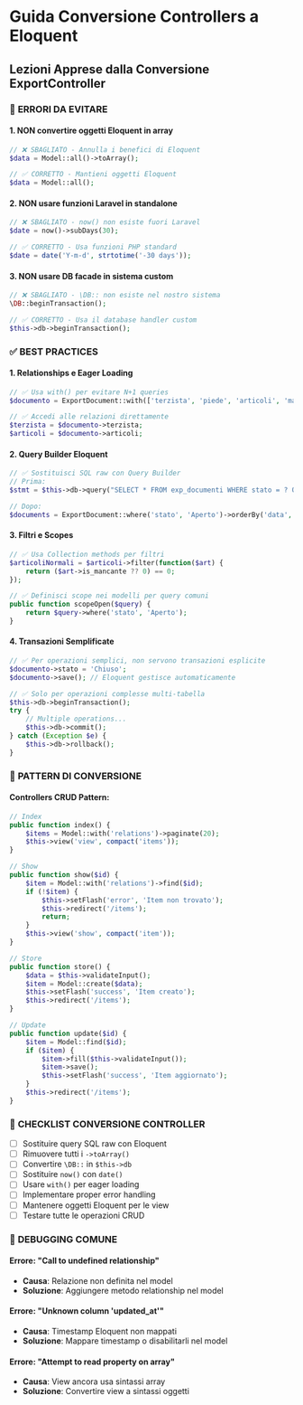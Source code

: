 # Guida Conversione Controllers a Eloquent

## Lezioni Apprese dalla Conversione ExportController

### 🚫 **ERRORI DA EVITARE**

#### 1. **NON convertire oggetti Eloquent in array**
```php
// ❌ SBAGLIATO - Annulla i benefici di Eloquent
$data = Model::all()->toArray();

// ✅ CORRETTO - Mantieni oggetti Eloquent
$data = Model::all();
```

#### 2. **NON usare funzioni Laravel in standalone**
```php
// ❌ SBAGLIATO - now() non esiste fuori Laravel
$date = now()->subDays(30);

// ✅ CORRETTO - Usa funzioni PHP standard
$date = date('Y-m-d', strtotime('-30 days'));
```

#### 3. **NON usare DB facade in sistema custom**
```php
// ❌ SBAGLIATO - \DB:: non esiste nel nostro sistema
\DB::beginTransaction();

// ✅ CORRETTO - Usa il database handler custom
$this->db->beginTransaction();
```

### ✅ **BEST PRACTICES**

#### 1. **Relationships e Eager Loading**
```php
// ✅ Usa with() per evitare N+1 queries
$documento = ExportDocument::with(['terzista', 'piede', 'articoli', 'mancanti'])->find($id);

// ✅ Accedi alle relazioni direttamente
$terzista = $documento->terzista;
$articoli = $documento->articoli;
```

#### 2. **Query Builder Eloquent**
```php
// ✅ Sostituisci SQL raw con Query Builder
// Prima:
$stmt = $this->db->query("SELECT * FROM exp_documenti WHERE stato = ? ORDER BY data DESC", ['Aperto']);

// Dopo:
$documents = ExportDocument::where('stato', 'Aperto')->orderBy('data', 'desc')->get();
```

#### 3. **Filtri e Scopes**
```php
// ✅ Usa Collection methods per filtri
$articoliNormali = $articoli->filter(function($art) {
    return ($art->is_mancante ?? 0) == 0;
});

// ✅ Definisci scope nei modelli per query comuni
public function scopeOpen($query) {
    return $query->where('stato', 'Aperto');
}
```

#### 4. **Transazioni Semplificate**
```php
// ✅ Per operazioni semplici, non servono transazioni esplicite
$documento->stato = 'Chiuso';
$documento->save(); // Eloquent gestisce automaticamente

// ✅ Solo per operazioni complesse multi-tabella
$this->db->beginTransaction();
try {
    // Multiple operations...
    $this->db->commit();
} catch (Exception $e) {
    $this->db->rollback();
}
```

### 🔄 **PATTERN DI CONVERSIONE**

#### Controllers CRUD Pattern:
```php
// Index
public function index() {
    $items = Model::with('relations')->paginate(20);
    $this->view('view', compact('items'));
}

// Show
public function show($id) {
    $item = Model::with('relations')->find($id);
    if (!$item) {
        $this->setFlash('error', 'Item non trovato');
        $this->redirect('/items');
        return;
    }
    $this->view('show', compact('item'));
}

// Store
public function store() {
    $data = $this->validateInput();
    $item = Model::create($data);
    $this->setFlash('success', 'Item creato');
    $this->redirect('/items');
}

// Update
public function update($id) {
    $item = Model::find($id);
    if ($item) {
        $item->fill($this->validateInput());
        $item->save();
        $this->setFlash('success', 'Item aggiornato');
    }
    $this->redirect('/items');
}
```

### 📝 **CHECKLIST CONVERSIONE CONTROLLER**

- [ ] Sostituire query SQL raw con Eloquent
- [ ] Rimuovere tutti i `->toArray()`
- [ ] Convertire `\DB::` in `$this->db`
- [ ] Sostituire `now()` con `date()`
- [ ] Usare `with()` per eager loading
- [ ] Implementare proper error handling
- [ ] Mantenere oggetti Eloquent per le view
- [ ] Testare tutte le operazioni CRUD

### 🐛 **DEBUGGING COMUNE**

#### Errore: "Call to undefined relationship"
- **Causa**: Relazione non definita nel model
- **Soluzione**: Aggiungere metodo relationship nel model

#### Errore: "Unknown column 'updated_at'"
- **Causa**: Timestamp Eloquent non mappati
- **Soluzione**: Mappare timestamp o disabilitarli nel model

#### Errore: "Attempt to read property on array"
- **Causa**: View ancora usa sintassi array
- **Soluzione**: Convertire view a sintassi oggetti